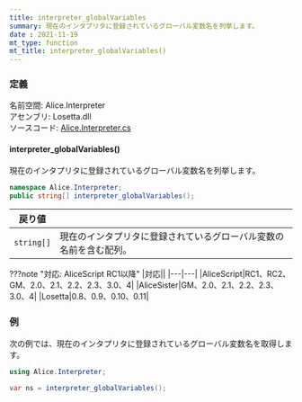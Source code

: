 ```yaml
---
title: interpreter_globalVariables
summary: 現在のインタプリタに登録されているグローバル変数名を列挙します。
date : 2021-11-19
mt_type: function
mt_title: interpreter_globalVariables()
---
```


### 定義
名前空間: Alice.Interpreter<br/>
アセンブリ: Losetta.dll<br/>
ソースコード: [Alice.Interpreter.cs](https://github.com/WSOFT-Project/Losetta/blob/master/Losetta/NameSpaces/Alice.Interpreter.cs)


#### interpreter_globalVariables()

現在のインタプリタに登録されているグローバル変数名を列挙します。

```cs title="AliceScript"
namespace Alice.Interpreter;
public string[] interpreter_globalVariables();
```

|戻り値| |
|-|-|
|`string[]`|現在のインタプリタに登録されているグローバル変数の名前を含む配列。|

???note "対応: AliceScript RC1以降"
    |対応||
    |---|---|
    |AliceScript|RC1、RC2、GM、2.0、2.1、2.2、2.3、3.0、4|
    |AliceSister|GM、2.0、2.1、2.2、2.3、3.0、4|
    |Losetta|0.8、0.9、0.10、0.11|

### 例
次の例では、現在のインタプリタに登録されているグローバル変数名を取得します。

```cs title="AliceScript"
using Alice.Interpreter;

var ns = interpreter_globalVariables();
```